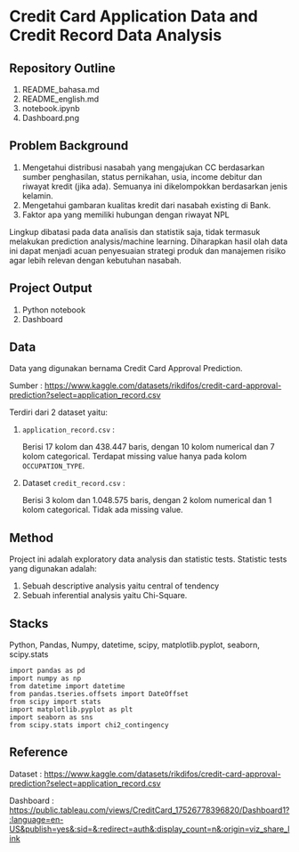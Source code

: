 # Credit Card Application Data and Credit Record Data Analysis

## Repository Outline

1. README_bahasa.md
2. README_english.md
3. notebook.ipynb
4. Dashboard.png

## Problem Background
1.  Mengetahui distribusi nasabah yang mengajukan CC berdasarkan sumber penghasilan, status pernikahan, usia, income debitur dan riwayat kredit (jika ada). Semuanya ini dikelompokkan berdasarkan jenis kelamin.
2.  Mengetahui gambaran kualitas kredit dari nasabah existing di Bank.
3.  Faktor apa yang memiliki hubungan dengan riwayat NPL

Lingkup dibatasi pada data analisis dan statistik saja, tidak termasuk melakukan prediction analysis/machine learning. Diharapkan hasil olah data ini dapat menjadi acuan penyesuaian strategi produk dan manajemen risiko agar lebih relevan dengan kebutuhan nasabah.

## Project Output
1. Python notebook
2. Dashboard

## Data
Data yang digunakan bernama Credit Card Approval Prediction.

Sumber : https://www.kaggle.com/datasets/rikdifos/credit-card-approval-prediction?select=application_record.csv

Terdiri dari 2 dataset yaitu:

1. `application_record.csv` :
   
    Berisi 17 kolom dan 438.447 baris, dengan 10 kolom numerical dan 7 kolom categorical. Terdapat missing value hanya pada kolom `OCCUPATION_TYPE`.

2. Dataset `credit_record.csv` :
    
    Berisi 3 kolom dan 1.048.575 baris, dengan 2 kolom numerical dan 1 kolom categorical. Tidak ada missing value.

## Method
Project ini adalah exploratory data analysis dan statistic tests. Statistic tests yang digunakan adalah:
 1.  Sebuah descriptive analysis yaitu central of tendency
 2.  Sebuah inferential analysis yaitu Chi-Square.

## Stacks
Python, Pandas, Numpy, datetime, scipy, matplotlib.pyplot, seaborn, scipy.stats
    
    import pandas as pd
    import numpy as np
    from datetime import datetime
    from pandas.tseries.offsets import DateOffset
    from scipy import stats
    import matplotlib.pyplot as plt
    import seaborn as sns
    from scipy.stats import chi2_contingency

## Reference
Dataset : https://www.kaggle.com/datasets/rikdifos/credit-card-approval-prediction?select=application_record.csv


Dashboard  : https://public.tableau.com/views/CreditCard_17526778396820/Dashboard1?:language=en-US&publish=yes&:sid=&:redirect=auth&:display_count=n&:origin=viz_share_link
